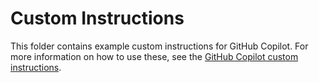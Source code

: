 # Custom Instructions

This folder contains example custom instructions for GitHub Copilot. For more information on how to use these, see the [GitHub Copilot custom instructions](https://code.visualstudio.com/docs/copilot/copilot-customization#_custom-instructions).

